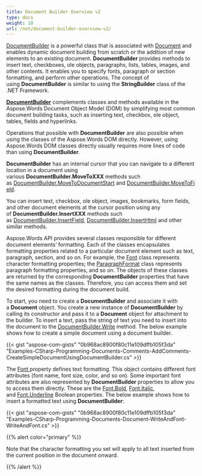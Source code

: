 ```yaml
---
title: Document Builder Overview v2
type: docs
weight: 10
url: /net/document-builder-overview-v2/
---
```


[DocumentBuilder](http://www.aspose.com/api/net/words/aspose.words/documentbuilder) is a powerful class that is associated with [Document](http://www.aspose.com/api/net/words/aspose.words/document) and enables dynamic document building from scratch or the addition of new elements to an existing document. **DocumentBuilder** provides methods to insert text, checkboxes, ole objects, paragraphs, lists, tables, images, and other contents. It enables you to specify fonts, paragraph or section formatting, and perform other operations. The concept of using **DocumentBuilder** is similar to using the **StringBuilder** class of the .NET Framework.

[**DocumentBuilder**](http://www.aspose.com/api/net/words/aspose.words/documentbuilder) complements classes and methods available in the Aspose.Words Document Object Model (DOM) by simplifying most common document building tasks, such as inserting text, checkbox, ole object, tables, fields and hyperlinks.

Operations that possible with **DocumentBuilder** are also possible when using the classes of the Aspose.Words DOM directly. However, using Aspose.Words DOM classes directly usually requires more lines of code than using **DocumentBuilder**.

**DocumentBuilder** has an internal cursor that you can navigate to a different location in a document using various **DocumentBuilder.MoveToXXX** methods such as [DocumentBuilder.MoveToDocumentStart](http://www.aspose.com/api/net/words/aspose.words/documentbuilder/methods/movetodocumentstart) and [DocumentBuilder.MoveToField](http://www.aspose.com/api/net/words/aspose.words/documentbuilder/methods/movetofield).

You can insert text, checkbox, ole object, images, bookmarks, form fields, and other document elements at the cursor position using any of **DocumentBuilder.InsertXXX** methods such as [DocumentBuilder.InsertField](http://www.aspose.com/api/net/words/aspose.words.documentbuilder/insertfield/methods/1), [DocumentBuilder.InsertHtml](http://www.aspose.com/api/net/words/aspose.words/documentbuilder/methods/inserthtml) and other similar methods.

Aspose.Words API provides several classes responsible for different document elements’ formatting. Each of the classes encapsulates formatting properties related to a particular document element such as text, paragraph, section, and so on. For example, the [Font](http://www.aspose.com/api/net/words/aspose.words/font) class represents character formatting properties; the [ParagraphFormat](http://www.aspose.com/api/net/words/aspose.words/paragraphformat) class represents paragraph formatting properties, and so on. The objects of these classes are returned by the corresponding **DocumentBuilder** properties that have the same names as the classes. Therefore, you can access them and set the desired formatting during the document build.

To start, you need to create a **DocumentBuilder** and associate it with a **Document** object. You create a new instance of **DocumentBuilder** by calling its constructor and pass it to a **Document** object for attachment to the builder. To insert a text, pass the string of text you need to insert into the document to the [DocumentBuilder.Write](http://www.aspose.com/api/net/words/aspose.words/documentbuilder/methods/write) method. The below example shows how to create a simple document using a document builder.

{{< gist "aspose-com-gists" "0b968ac8900f80c11e109dffb105f3da" "Examples-CSharp-Programming-Documents-Comments-AddComments-CreateSimpleDocumentUsingDocumentBuilder.cs" >}}

The [Font ](https://apireference.aspose.com/net/words/aspose.words/documentbuilder/properties/font)property defines text formatting. This object contains different font attributes (font name, font size, color, and so on). Some important font attributes are also represented by **DocumentBuilder** properties to allow you to access them directly. These are the [Font.Bold](http://www.aspose.com/api/net/words/aspose.words/font/properties/bold), [Font.Italic](http://www.aspose.com/api/net/words/aspose.words/font/properties/italic), and [Font.Underline](http://www.aspose.com/api/net/words/aspose.words/font/properties/underline) Boolean properties. The below example shows how to insert a formatted text using **DocumentBuilder**:

{{< gist "aspose-com-gists" "0b968ac8900f80c11e109dffb105f3da" "Examples-CSharp-Programming-Documents-Document-WriteAndFont-WriteAndFont.cs" >}}

{{% alert color="primary" %}} 

Note that the character formatting you set will apply to all text inserted from the current position in the document onward.

{{% /alert %}}
